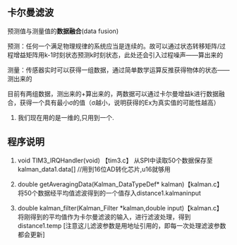
## 卡尔曼滤波

预测值与测量值的**数据融合**(data fusion)

预测：任何一个满足物理规律的系统应当是连续的。故可以通过状态转移矩阵/过程增益矩阵用k-1时刻状态预测k时刻状态，此处还会引入过程噪声——算出来的

测量：传感器实时可以获得一组数据，通过简单数学运算反推获得物体的状态——测出来的

目前有两组数据，测出来的+算出来的，两数据可以通过卡尔曼增益k进行数据融合，获得一个具有最小σ的值（σ越小，说明获得的Ex为真实值的可能性越高）

1. 我们现在用的是一维的,只用到一个.

## 程序说明

1. void TIM3_IRQHandler(void) 【tim3.c】
从SPI中读取50个数据保存至kalman_data1.data[]	//用到16位AD转化芯片,u16就够用

2. double getAveragingData(Kalman_DataTypeDef* kalman)【kalman.c】
将50个数据经平均值滤波得到的一个值存入distance1.kalmaninput

3. double kalman_filter(Kalman_Filter *kalman,double input)【kalman.c】
将刚得到的平均值作为卡尔曼滤波的输入，进行滤波处理，得到distance1.temp
[注意这儿滤波参数是用地址引用的，即每一次处理滤波参数都会更新]